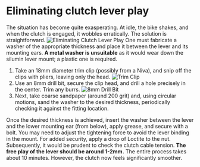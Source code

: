 # Eliminating clutch lever play

The situation has become quite exasperating. At idle, the bike shakes, and when the clutch is engaged, it wobbles erratically. The solution is straightforward. ![Eliminating Clutch Lever Play](http://mypitbike.ru/uploads/images/00/00/01/2012/05/26/e679f5.jpg "Eliminating Clutch Lever Play") One must fabricate a washer of the appropriate thickness and place it between the lever and its mounting ears. **A metal washer is unsuitable** as it would wear down the silumin lever mount; a plastic one is required.

1. Take an 18mm diameter trim clip (possibly from a Niva), and snip off the clips with pliers, leaving only the head. ![Trim Clip](http://mypitbike.ru/uploads/images/00/00/01/2012/05/26/5e15bc.jpg "Trim Clip")
2. Use an 8mm drill bit, secure the clip head, and drill a hole precisely in the center. Trim any burrs. ![8mm Drill Bit](http://mypitbike.ru/uploads/images/00/00/01/2012/05/26/13bbb1.jpg "8mm Drill Bit")
3. Next, take coarse sandpaper (around 200 grit) and, using circular motions, sand the washer to the desired thickness, periodically checking it against the fitting location.

Once the desired thickness is achieved, insert the washer between the lever and the lower mounting ear (from below), apply grease, and secure with a bolt. You may need to adjust the tightening force to avoid the lever binding in the mount. For added security, apply a drop of Loctite to the nut. Subsequently, it would be prudent to check the clutch cable tension. **The free play of the lever should be around 1-2mm.** The entire process takes about 10 minutes. However, the clutch now feels significantly smoother.